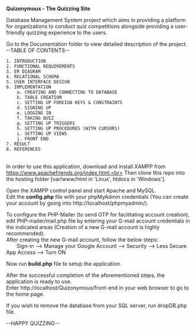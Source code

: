 <b>Quizonymous - The Quizzing Site</b>

Database Management System project which aims in providing a platform for organizations to conduct quiz competitions alongside providing a user-friendly quizzing experience to the users.

Go to the Documentation folder to view detailed description of the project. <br>
--TABLE OF CONTENTS--

	1. INTRODUCTION 
	2. FUNCTIONAL REQUIREMENTS 
	3. ER DIAGRAM 
	4. RELATIONAL SCHEMA 
	5. USER INTERFACE DESIGN 
	6. IMPLEMENTATION
		a. CREATING AND CONNECTING TO DATABASE 
		b. TABLE CREATION 
		c. SETTING UP FOREIGN KEYS & CONSTRAINTS 
		d. SIGNING UP 
		e. LOGGING IN 
		f. TAKING QUIZ 
		g. SETTING UP TRIGGERS 
		h. SETTING UP PROCEDURES (WITH CURSORS) 
		i. SETTING UP VIEWS 
		j. FRONT END 
	7. RESULT 
	8. REFERENCES 

<br>In order to use this application, download and install XAMPP from https://www.apachefriends.org/index.html.<br>
Then clone this repo into the hosting folder [var/www/html in 'Linux', htdocs in 'Windows'].

Open the XAMPP control panel and start Apache and MySQL.<br>
Edit the <b>config.php</b> file with your phpMyAdmin credentials (You can create your account by going into http://localhost/phpmyadmin/).

To configure the PHP-Mailer (to send OTP for facilitating account creation), edit PHP-mailer/mail.php file by entering your G-mail account credentials in the indicated areas (Creation of a new G-mail account is highly recommended). <br>
After creating the new G-mail account, follow the below steps: <br>
&emsp;&emsp;Sign-in --> Manage your Google Account --> Security --> Less Secure App Access --> Turn ON

Now run <b>build.php</b> file to setup the application.

After the successful completion of the aforementioned steps, the application is ready to use. <br>
Enter http://localhost/Quizonymous/front-end in your web browser to go to the home page.	

If you wish to remove the database from your SQL server, run dropDB.php file.

--HAPPY QUIZZING--

